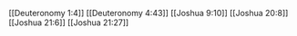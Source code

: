 [[Deuteronomy 1:4]]
[[Deuteronomy 4:43]]
[[Joshua 9:10]]
[[Joshua 20:8]]
[[Joshua 21:6]]
[[Joshua 21:27]]
